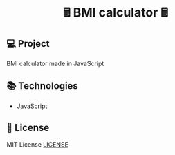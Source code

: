 <h1 align="center">🖩 BMI calculator 🖩</h1>

## 💻 Project

BMI calculator made in JavaScript

## 📚 Technologies

* JavaScript

## 📃 License

MIT License [LICENSE](https://github.com/FelipeHonoratoo/calc-imc/blob/master/LICENSE)
